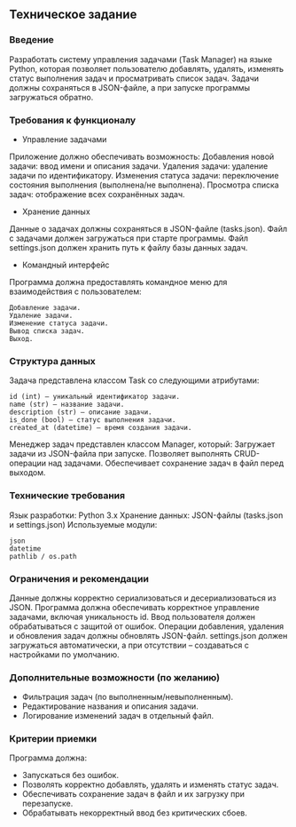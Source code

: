 ## Техническое задание

### Введение

Разработать систему управления задачами (Task Manager) на языке Python, которая позволяет пользователю добавлять, удалять, изменять статус выполнения задач и просматривать список задач. Задачи должны сохраняться в JSON-файле, а при запуске программы загружаться обратно.

### Требования к функционалу

- Управление задачами

Приложение должно обеспечивать возможность:
Добавления новой задачи: ввод имени и описания задачи.
Удаления задачи: удаление задачи по идентификатору.
Изменения статуса задачи: переключение состояния выполнения (выполнена/не выполнена).
Просмотра списка задач: отображение всех сохранённых задач.

- Хранение данных

Данные о задачах должны сохраняться в JSON-файле (tasks.json).
Файл с задачами должен загружаться при старте программы.
Файл settings.json должен хранить путь к файлу базы данных задач.

- Командный интерфейс

Программа должна предоставлять командное меню для взаимодействия с пользователем:

    Добавление задачи.
    Удаление задачи.
    Изменение статуса задачи.
    Вывод списка задач.
    Выход.

### Структура данных

Задача представлена классом Task со следующими атрибутами:

    id (int) – уникальный идентификатор задачи.
    name (str) – название задачи.
    description (str) – описание задачи.
    is_done (bool) – статус выполнения задачи.
    created_at (datetime) – время создания задачи.

Менеджер задач представлен классом Manager, который:
Загружает задачи из JSON-файла при запуске.
Позволяет выполнять CRUD-операции над задачами.
Обеспечивает сохранение задач в файл перед выходом.

### Технические требования

Язык разработки: Python 3.x
Хранение данных: JSON-файлы (tasks.json и settings.json)
Используемые модули:

    json
    datetime
    pathlib / os.path

### Ограничения и рекомендации

Данные должны корректно сериализоваться и десериализоваться из JSON.
Программа должна обеспечивать корректное управление задачами, включая уникальность id.
Ввод пользователя должен обрабатываться с защитой от ошибок.
Операции добавления, удаления и обновления задач должны обновлять JSON-файл.
settings.json должен загружаться автоматически, а при отсутствии – создаваться с настройками по умолчанию.

### Дополнительные возможности (по желанию)

- Фильтрация задач (по выполненным/невыполненным).
- Редактирование названия и описания задачи.
- Логирование изменений задач в отдельный файл.

### Критерии приемки

Программа должна:

- Запускаться без ошибок.
- Позволять корректно добавлять, удалять и изменять статус задач.
- Обеспечивать сохранение задач в файл и их загрузку при перезапуске.
- Обрабатывать некорректный ввод без критических сбоев.